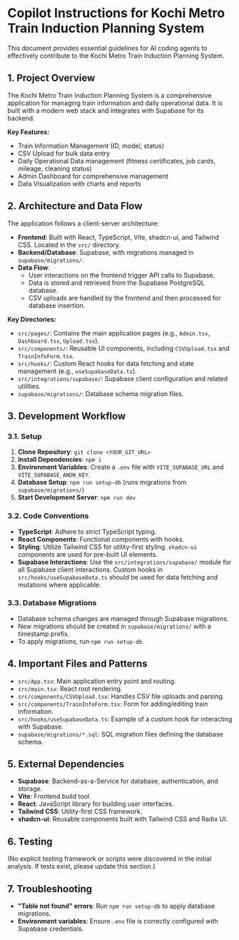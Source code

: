 # Copilot Instructions for Kochi Metro Train Induction Planning System

This document provides essential guidelines for AI coding agents to effectively contribute to the Kochi Metro Train Induction Planning System.

## 1. Project Overview

The Kochi Metro Train Induction Planning System is a comprehensive application for managing train information and daily operational data. It is built with a modern web stack and integrates with Supabase for its backend.

**Key Features:**
- Train Information Management (ID, model, status)
- CSV Upload for bulk data entry
- Daily Operational Data management (fitness certificates, job cards, mileage, cleaning status)
- Admin Dashboard for comprehensive management
- Data Visualization with charts and reports

## 2. Architecture and Data Flow

The application follows a client-server architecture:
- **Frontend**: Built with React, TypeScript, Vite, shadcn-ui, and Tailwind CSS. Located in the `src/` directory.
- **Backend/Database**: Supabase, with migrations managed in `supabase/migrations/`.
- **Data Flow**:
    - User interactions on the frontend trigger API calls to Supabase.
    - Data is stored and retrieved from the Supabase PostgreSQL database.
    - CSV uploads are handled by the frontend and then processed for database insertion.

**Key Directories:**
- `src/pages/`: Contains the main application pages (e.g., `Admin.tsx`, `Dashboard.tsx`, `Upload.tsx`).
- `src/components/`: Reusable UI components, including `CSVUpload.tsx` and `TrainInfoForm.tsx`.
- `src/hooks/`: Custom React hooks for data fetching and state management (e.g., `useSupabaseData.ts`).
- `src/integrations/supabase/`: Supabase client configuration and related utilities.
- `supabase/migrations/`: Database schema migration files.

## 3. Development Workflow

### 3.1. Setup

1.  **Clone Repository**: `git clone <YOUR_GIT_URL>`
2.  **Install Dependencies**: `npm i`
3.  **Environment Variables**: Create a `.env` file with `VITE_SUPABASE_URL` and `VITE_SUPABASE_ANON_KEY`.
4.  **Database Setup**: `npm run setup-db` (runs migrations from `supabase/migrations/`)
5.  **Start Development Server**: `npm run dev`

### 3.2. Code Conventions

-   **TypeScript**: Adhere to strict TypeScript typing.
-   **React Components**: Functional components with hooks.
-   **Styling**: Utilize Tailwind CSS for utility-first styling. `shadcn-ui` components are used for pre-built UI elements.
-   **Supabase Interactions**: Use the `src/integrations/supabase/` module for all Supabase client interactions. Custom hooks in `src/hooks/useSupabaseData.ts` should be used for data fetching and mutations where applicable.

### 3.3. Database Migrations

-   Database schema changes are managed through Supabase migrations.
-   New migrations should be created in `supabase/migrations/` with a timestamp prefix.
-   To apply migrations, run `npm run setup-db`.

## 4. Important Files and Patterns

-   `src/App.tsx`: Main application entry point and routing.
-   `src/main.tsx`: React root rendering.
-   `src/components/CSVUpload.tsx`: Handles CSV file uploads and parsing.
-   `src/components/TrainInfoForm.tsx`: Form for adding/editing train information.
-   `src/hooks/useSupabaseData.ts`: Example of a custom hook for interacting with Supabase.
-   `supabase/migrations/*.sql`: SQL migration files defining the database schema.

## 5. External Dependencies

-   **Supabase**: Backend-as-a-Service for database, authentication, and storage.
-   **Vite**: Frontend build tool.
-   **React**: JavaScript library for building user interfaces.
-   **Tailwind CSS**: Utility-first CSS framework.
-   **shadcn-ui**: Reusable components built with Tailwind CSS and Radix UI.

## 6. Testing

(No explicit testing framework or scripts were discovered in the initial analysis. If tests exist, please update this section.)

## 7. Troubleshooting

-   **"Table not found" errors**: Run `npm run setup-db` to apply database migrations.
-   **Environment variables**: Ensure `.env` file is correctly configured with Supabase credentials.
